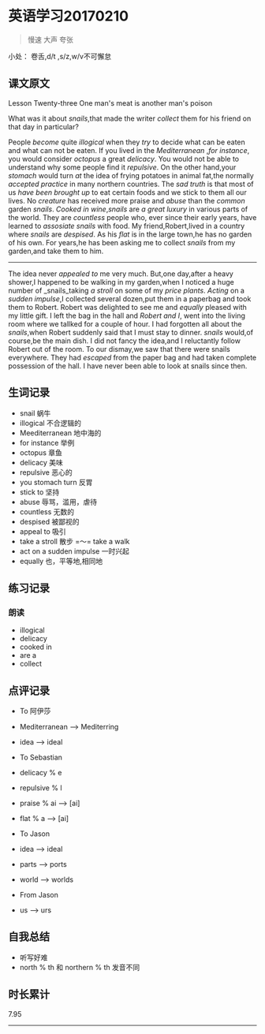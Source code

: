 # 英语学习20170210

> 慢速 大声 夸张

小处： 卷舌,d/t ,s/z,w/v不可懈怠

## 课文原文

Lesson Twenty-three One man's meat is another man's poison

What was it about _snails_,that made the writer _collect_ them for his friend on that day in particular?

People _become_ quite _illogical_ when they _try_ to decide what can be eaten and what can not be eaten.
If you lived in the _Mediterranean_ ,_for_ _instance_, you would consider _octopus_ a great _delicacy_.
You would not be able to understand why some people find it _repulsive_.
On the other hand,your _stomach_ would turn _at_ the idea of frying potatoes in animal fat,the normally _accepted_ _practice_ in many northern countries.
The _sad_ _truth_ is that  most of us _have been brought up_ to  eat certain foods and we stick to them all our lives. 
No _creature_ has received more praise and _abuse_ than the _common_ garden _snails_.
_Cooked in wine_,_snails_ are _a great_ _luxury_ in various parts of the world.
They are _countless_ people who, ever since their early years, have learned to _assosiate_ _snails_ with food.
My friend,Robert,lived in a country where _snails_ are _despised_.
As his _flat_ is in the large town,he has no garden of his own.
For years,he has been asking me to collect _snails_ from my garden,and take them to him.

---

The idea never _appealed to_ me very much.
But,one day,after a heavy shower,I happened to be walking in my garden,when I noticed a huge number of _snails_taking _a_ _stroll_ on some of my _price_ _plants_.
_Acting_ on a _sudden_ _impulse_,I collected several dozen,put them in a paperbag and took them to Robert.
Robert was delighted to see me and _equally_ pleased with my little gift.
I left the bag in the hall and _Robert and I_, went into the living room where we tallked for a couple of hour. 
I had forgotten all about the _snails_,when Robert suddenly said that I must stay to dinner.
_snails_ would,of course,be the main dish.
I did not fancy the idea,and I reluctantly follow Robert out of the room.
To our dismay,we saw that there were snails everywhere.
They had _escaped_ from the paper bag and had taken complete possession of the hall.
I have never been able to look at snails since then.


## 生词记录
* snail 蜗牛
* illogical 不合逻辑的
* Meediterranean 地中海的
* for instance 举例
* octopus 章鱼
* delicacy 美味
* repulsive 恶心的
* you stomach turn 反胃
* stick to 坚持
* abuse 辱骂，滥用，虐待
* countless  无数的
* despised 被鄙视的
* appeal to 吸引
* take a stroll  散步 =～=  take a walk  
* act on a sudden impulse 一时兴起
* equally 也，平等地,相同地
 
## 练习记录

### 朗读
* illogical
* delicacy
* cooked in
* are a
* collect

## 点评记录
* To 阿伊莎
 * Mediterranean --> Mediterring
 * idea --> ideal

* To Sebastian 
 * delicacy % e
 * repulsive % l
 * praise % ai --> [ai] 
 * flat % a --> [ai]

* To Jason
 * idea --> ideal
 * parts --> ports
 * world --> worlds 

* From Jason
 * us --> urs
  
## 自我总结
* 听写好难
* north % th 和 northern % th 发音不同

## 时长累计
7.95

---
